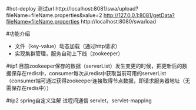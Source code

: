#hot-deploy
测试url
http://localhost:8081/swa/upload?fileName=fileName.properties&value=2
http://127.0.0.1:8081/getData?fileName=fileName.properties
http://localhost:8080/swa/load


#功能介绍
* 文件（key-value）动态加载（通过http请求）
* 实现集群管理，服务自动上下线（zookeeper）



#tip1
目前zookeeper保存的数据（serverList）发生变更的时候，把更新后的数据保存在redis中，consumer每次从redis中获取当前可用的serverList
（consumer端可通过获得zookeeper连接取得节点数据，即请求服务器地址（无需保存在redis中））


#tip2
spring自定义注解
进程间通信
servlet，servlet-mapping


